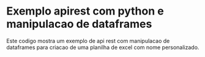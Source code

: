 # Exemplo apirest com python e manipulacao de dataframes

Este codigo mostra um exemplo de api rest com manipulacao de dataframes para criacao de uma planilha de excel com nome personalizado. 
